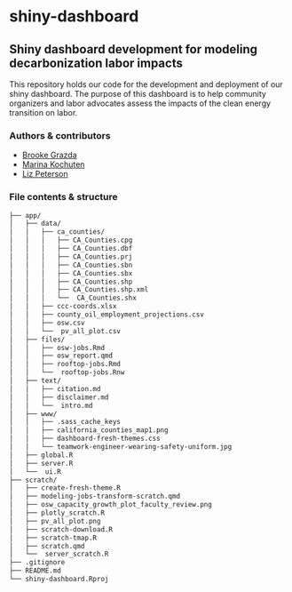 # shiny-dashboard

## Shiny dashboard development for modeling decarbonization labor impacts

This repository holds our code for the development and deployment of our shiny dashboard. The purpose of this dashboard is to help community organizers and labor advocates assess the impacts of the clean energy transition on labor.

### Authors & contributors

- [Brooke Grazda](https://github.com/bgrazda)
- [Marina Kochuten](https://github.com/marinakochuten) 
- [Liz Peterson](https://github.com/egp4aq) 

### File contents & structure
```bash
├── app/
│   ├── data/
│   │   ├── ca_counties/
│   │   │   ├── CA_Counties.cpg
│   │   │   ├── CA_Counties.dbf
│   │   │   ├── CA_Counties.prj
│   │   │   ├── CA_Counties.sbn
│   │   │   ├── CA_Counties.sbx
│   │   │   ├── CA_Counties.shp
│   │   │   ├── CA_Counties.shp.xml
│   │   │   └──  CA_Counties.shx
│   │   ├── ccc-coords.xlsx
│   │   ├── county_oil_employment_projections.csv
│   │   ├── osw.csv
│   │   └──  pv_all_plot.csv
│   ├── files/
│   │   ├── osw-jobs.Rmd
│   │   ├── osw_report.qmd
│   │   ├── rooftop-jobs.Rmd
│   │   └──  rooftop-jobs.Rnw
│   ├── text/
│   │   ├── citation.md
│   │   ├── disclaimer.md
│   │   └──  intro.md
│   ├── www/
│   │   ├── .sass_cache_keys
│   │   ├── california_counties_map1.png
│   │   ├── dashboard-fresh-themes.css
│   │   └── teamwork-engineer-wearing-safety-uniform.jpg
│   ├── global.R
│   ├── server.R
│   └──  ui.R
├── scratch/
│   ├── create-fresh-theme.R
│   ├── modeling-jobs-transform-scratch.qmd
│   ├── osw_capacity_growth_plot_faculty_review.png
│   ├── plotly_scratch.R
│   ├── pv_all_plot.png
│   ├── scratch-download.R
│   ├── scratch-tmap.R
│   ├── scratch.qmd
│   └──  server_scratch.R
├── .gitignore
├── README.md
└── shiny-dashboard.Rproj
```
